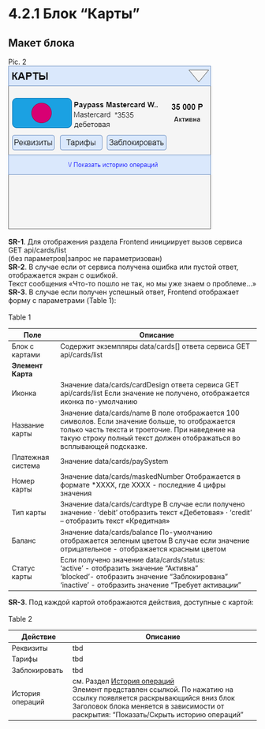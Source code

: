 # 4.2.1 Блок “Карты”
## Макет блока
Pic. 2 <br>
![](../../Attachments/cardssection.png)

**SR-1**. Для отображения раздела Frontend инициирует вызов сервиса GET api/cards/list <br> 
(без параметров|запрос не параметризован) <br>
**SR-2**. В случае если от сервиса получена ошибка или пустой ответ, отображается экран с ошибкой. <br>
Текст сообщения «Что-то пошло не так, но мы уже знаем о проблеме…» <br>
**SR-3**. В случае если получен успешный ответ, Frontend отображает форму с параметрами (Table 1): <br>
<br>
Table 1 <br>

| **Поле**          | **Описание**                                                                                                                                                                                                               |
|-------------------|----------------------------------------------------------------------------------------------------------------------------------------------------------------------------------------------------------------------------|
| Блок с картами    | Содержит экземпляры data/cards[] ответа сервиса GET api/cards/list                                                                                                                                                         |
| **Элемент Карта**     |                                                                                                                                                                                                                            |
|   Иконка          | Значение data/cards/cardDesign ответа сервиса GET api/cards/list Если значение не получено, отображается иконка по-умолчанию                                                                                               |
|   Название карты  | Значение data/cards/name В поле отображается 100 символов. Если значение больше, то отображается только часть текста и троеточие. При наведение на такую строку полный текст должен отображаться во всплывающей подсказке. |
| Платежная система | Значение data/cards/paySystem                                                                                                                                                                                              |
|   Номер карты     | Значение data/cards/maskedNumber Отображается в формате \*XXXX, где XXXX - последние 4 цифры значения                                                                                                                      |
|   Тип карты       | Значение data/cards/cardtype В случае если получено значение · ‘debit’ отобразить текст «Дебетовая» · ‘credit’ – отобразить текст «Кредитная»                                                                              |
|   Баланс          | Значение data/cards/balance По-умолчанию отображается зеленым цветом В случае если значение отрицательное - отображается красным цветом                                                                                    |
|   Статус карты    | Если получено значение data/cards/status: <br>‘active’ - отобразить значение “Активна” <br>‘blocked’- отобразить значение “Заблокирована” <br>‘inactive’ - отобразить значение “Требует активации”                                     |

**SR-3**. Под каждой картой отображаются действия, доступные с картой:<br><br>
Table 2

| **Действие**     | **Описание**                                                                                                                                                                                              |
|------------------|-----------------------------------------------------------------------------------------------------------------------------------------------------------------------------------------------------------|
| Реквизиты        | tbd                                                                                                                                                                                                   |
| Тарифы           | tbd                                                                                                                                                                                                       |
| Заблокировать    | tbd                                                                                                                                                                                                       |
| История операций | см. Раздел [История операций](4.2.2_OperationHistory.md) <br>Элемент представлен ссылкой. По нажатию на ссылку появляется раскрывающийся вниз блок Заголовок блока меняется в зависимости от раскрытия: “Показать/Скрыть историю операций” |
